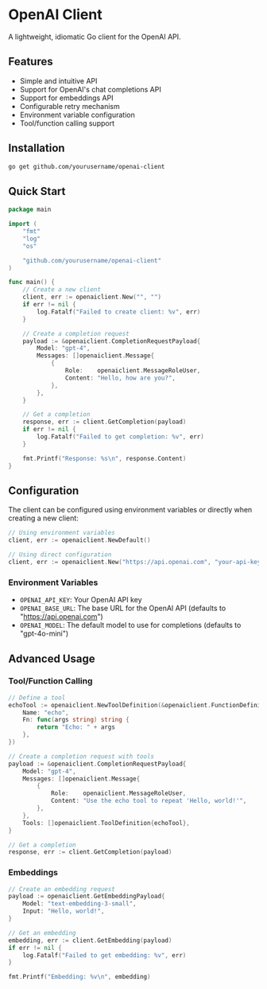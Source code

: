# OpenAI Client

A lightweight, idiomatic Go client for the OpenAI API.

## Features

- Simple and intuitive API
- Support for OpenAI's chat completions API
- Support for embeddings API
- Configurable retry mechanism
- Environment variable configuration
- Tool/function calling support

## Installation

```bash
go get github.com/yourusername/openai-client
```

## Quick Start

```go
package main

import (
	"fmt"
	"log"
	"os"

	"github.com/yourusername/openai-client"
)

func main() {
	// Create a new client
	client, err := openaiclient.New("", "")
	if err != nil {
		log.Fatalf("Failed to create client: %v", err)
	}

	// Create a completion request
	payload := &openaiclient.CompletionRequestPayload{
		Model: "gpt-4",
		Messages: []openaiclient.Message{
			{
				Role:    openaiclient.MessageRoleUser,
				Content: "Hello, how are you?",
			},
		},
	}

	// Get a completion
	response, err := client.GetCompletion(payload)
	if err != nil {
		log.Fatalf("Failed to get completion: %v", err)
	}

	fmt.Printf("Response: %s\n", response.Content)
}
```

## Configuration

The client can be configured using environment variables or directly when creating a new client:

```go
// Using environment variables
client, err := openaiclient.NewDefault()

// Using direct configuration
client, err := openaiclient.New("https://api.openai.com", "your-api-key")
```

### Environment Variables

- `OPENAI_API_KEY`: Your OpenAI API key
- `OPENAI_BASE_URL`: The base URL for the OpenAI API (defaults to "https://api.openai.com")
- `OPENAI_MODEL`: The default model to use for completions (defaults to "gpt-4o-mini")

## Advanced Usage

### Tool/Function Calling

```go
// Define a tool
echoTool := openaiclient.NewToolDefinition(&openaiclient.FunctionDefinition{
	Name: "echo",
	Fn: func(args string) string {
		return "Echo: " + args
	},
})

// Create a completion request with tools
payload := &openaiclient.CompletionRequestPayload{
	Model: "gpt-4",
	Messages: []openaiclient.Message{
		{
			Role:    openaiclient.MessageRoleUser,
			Content: "Use the echo tool to repeat 'Hello, world!'",
		},
	},
	Tools: []openaiclient.ToolDefinition{echoTool},
}

// Get a completion
response, err := client.GetCompletion(payload)
```

### Embeddings

```go
// Create an embedding request
payload := openaiclient.GetEmbeddingPayload{
	Model: "text-embedding-3-small",
	Input: "Hello, world!",
}

// Get an embedding
embedding, err := client.GetEmbedding(payload)
if err != nil {
	log.Fatalf("Failed to get embedding: %v", err)
}

fmt.Printf("Embedding: %v\n", embedding)
```

